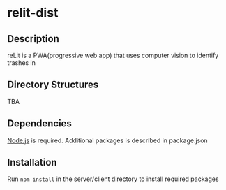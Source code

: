 # relit-dist

## Description
reLit is a PWA(progressive web app) that uses computer vision to identify trashes in

## Directory Structures
TBA

## Dependencies
[Node.js](https://nodejs.org) is required. Additional packages is described in package.json

## Installation
Run `npm install` in the server/client directory to install required packages
